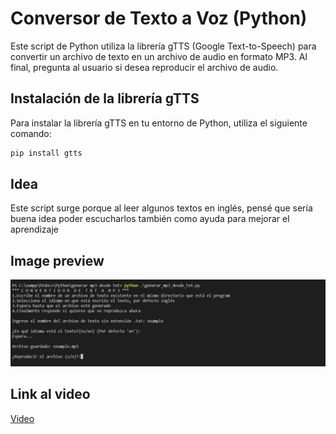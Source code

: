 # Conversor de Texto a Voz (Python)
Este script de Python utiliza la librería gTTS (Google Text-to-Speech) para convertir un archivo de texto en un archivo de audio en formato MP3. Al final, pregunta al usuario si desea reproducir el archivo de audio.

## Instalación de la librería gTTS
Para instalar la librería gTTS en tu entorno de Python, utiliza el siguiente comando:

```bash
pip install gtts
```

## Idea
Este script surge porque al leer algunos textos en inglés, pensé que sería buena idea poder escucharlos también como ayuda para mejorar el aprendizaje

## Image preview
![Preview](https://raw.githubusercontent.com/isromar/Python/main/generar%20mp3%20desde%20txt/preview.JPG)

## Link al video
[Video](https://youtu.be/lG63oLSifEo)